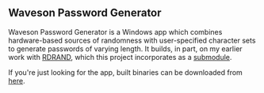 Waveson Password Generator
--------------------------

Waveson Password Generator is a Windows app which combines hardware-based sources of randomness with user-specified character sets to generate passwords of varying length. It builds, in part, on my earlier work with [RDRAND](https://github.com/viathefalcon/rdrand_msvc_2010/), which this project incorporates as a [submodule](https://git-scm.com/book/en/v2/Git-Tools-Submodules).

If you're just looking for the app, built binaries can be downloaded from [here](https://viathefalcon.net/waveson/wpg/).

